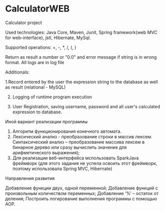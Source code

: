 # CalculatorWEB
Calculator project

Used technologies: Java Core, Maven, Junit, Spring framework(web MVC for web-interface), jstl, Hibernate, MySql.

Supported operations: +, -, *, /, (, )

Return as result a number or "0.0" and error message if string is in wrong format.
All logs are in log file

Additionals:

1.Record entered by the user the expression string to the database as well as result (relational - MySQL)

2. Logging of runtime program execution

3. User Registration, saving username, password and all user's calculated expression to database.

Иной вариант реализации программы

1) Алгоритм функционирования конечного автомата.
2) Лексический анализ - преобразование строки в массив лексем. Синтаксический анализ – преобразование массива лексем в бинарное дерево или сразу вычислить значение для арифметического выражения);
3) Для реализации веб-интерфейса мспользовать SparkJava фреймворк (для этого задания не успела освоить этот фреймворк, поэтому использовала Spring MVC, Hibernate)

Направления развития

Добавление функции двух, одной переменной;
Добавление функций с произвольным количеством переменных;
Добавление ‘%’ – остаток от деления;
Построить логирование выполнения программы с помощью  AOP.
